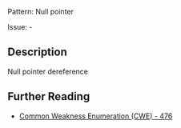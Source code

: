 Pattern: Null pointer

Issue: -

## Description

Null pointer dereference

## Further Reading

* [Common Weakness Enumeration (CWE) - 476](https://cwe.mitre.org/data/definitions/476.html)